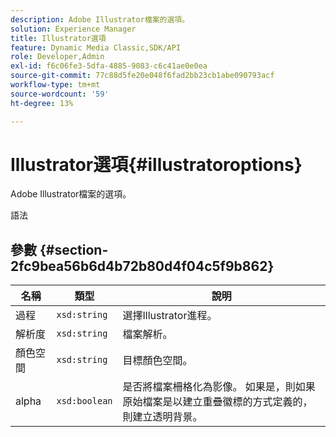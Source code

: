 ```yaml
---
description: Adobe Illustrator檔案的選項。
solution: Experience Manager
title: Illustrator選項
feature: Dynamic Media Classic,SDK/API
role: Developer,Admin
exl-id: f6c06fe3-5dfa-4885-9083-c6c41ae0e0ea
source-git-commit: 77c88d5fe20e048f6fad2bb23cb1abe090793acf
workflow-type: tm+mt
source-wordcount: '59'
ht-degree: 13%

---
```


# Illustrator選項{#illustratoroptions}

Adobe Illustrator檔案的選項。

語法

## 參數 {#section-2fc9bea56b6d4b72b80d4f04c5f9b862}

| 名稱 | 類型 | 說明 |
|---|---|---|
| 過程 | `xsd:string` | 選擇Illustrator進程。 |
| 解析度 | `xsd:string` | 檔案解析。 |
| 顏色空間 | `xsd:string` | 目標顏色空間。 |
| alpha | `xsd:boolean` | 是否將檔案柵格化為影像。 如果是，則如果原始檔案是以建立重疊徽標的方式定義的，則建立透明背景。 |
